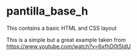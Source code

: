 # pantilla_base_h
This contains a basic HTML  and CSS layout

This is a simple but a great example taken from https://www.youtube.com/watch?v=6xfhD0t5IdU

